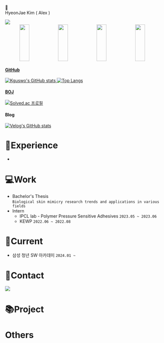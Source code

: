 👋\
HyeonJae Kim ( Alex )

<img src="https://img.shields.io/badge/Java-007396?style=flat&logo=OpenJDK&logoColor=white"/> 

<div align="center">
<a href="https://github.com/devxb/gitanimals">
  <img src="https://render.gitanimals.org/lines/Kguswo?pet-id=643067894980118475" width="25%" height="120"/><img src="https://render.gitanimals.org/lines/Kguswo?pet-id=643067892459353867" width="25%" height="120"/><img src="https://render.gitanimals.org/lines/Kguswo?pet-id=643068285457250428" width="25%" height="120"/><img src="https://render.gitanimals.org/lines/Kguswo?pet-id=643068788031328518" width="25%" height="120"/>
</div>  
  
#### GitHub
![Kguswo's GitHub stats](https://github-readme-stats.vercel.app/api?username=Kguswo&show_icon=true&hide_border=true)  ![Top Langs](https://github-readme-stats.vercel.app/api/top-langs/?username=Kguswo&layout=compact)

#### BOJ
[![Solved.ac 프로필](http://mazassumnida.wtf/api/generate_badge?boj=nowalex322)](https://solved.ac/nowalex322) 


#### Blog
[![Velog's GitHub stats](https://velog-readme-stats.vercel.app/api/badge?name=kguswo)](https://velog.io/@kguswo)


# 📖Experience
- 
# 💻Work
- Bachelor's Thesis\
  `Biological skin mimicry research trends and applications in various fields`
- Intern
  - IPCL lab - Polymer Pressure Sensitive Adhesives `2023.05 ~ 2023.06` 
  - KEWP	`2022.06 ~ 2022.08`


# 📌Current
  - 삼성 청년 SW 아카데미 `2024.01 ~ `

# 🤝Contact
 <a href="mailto:nowalex322@gmail.com@gmail.com"><img src="https://img.shields.io/badge/Gmail-EA4335?style=flat-square&logo=Gmail&logoColor=black"/></a>

# 📚Project

# Others
